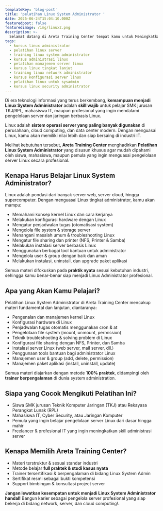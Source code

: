 ```yaml
---
templateKey: 'blog-post'
title: 'pelatihan Linux System Administrator '
date: 2025-06-24T15:04:10.000Z
featuredpost: false
featuredimage: /img/linux2.png
description: >-
  Selamat datang di Areta Training Center tempat kamu untuk Meningkatkan Skill bukan hanya dibidang IT tapi juga Bisnis Digital dengan Metode Full Praktek! Dunia IT terus berkembang, dan keahlian yang kamu miliki hari ini menentukan masa depan kariermu.
tags:
  - kursus linux administrator
  - pelatihan linux server
  - training linux system administrator
  - kursus administrasi linux
  - pelatihan manajemen server linux
  - kursus linux tingkat lanjut
  - training linux network administrator
  - kursus konfigurasi server linux
  - pelatihan linux untuk sysadmin
  - kursus linux security administrator
---
```



Di era teknologi informasi yang terus berkembang, **kemampuan menjadi Linux System Administrator** adalah **skill wajib** untuk pelajar SMK jurusan TKJ/RPL, mahasiswa IT, maupun profesional yang ingin mendalami pengelolaan server dan jaringan berbasis Linux.

Linux adalah **sistem operasi server yang paling banyak digunakan** di perusahaan, cloud computing, dan data center modern. Dengan menguasai Linux, kamu akan memiliki nilai lebih dan siap bersaing di industri IT.

Melihat kebutuhan tersebut, **Areta Training Center** menghadirkan **Pelatihan Linux System Administrator** yang disusun khusus agar mudah dipahami oleh siswa, mahasiswa, maupun pemula yang ingin menguasai pengelolaan server Linux secara profesional.

## Kenapa Harus Belajar Linux System Administrator?
Linux adalah pondasi dari banyak server web, server cloud, hingga supercomputer. Dengan menguasai Linux tingkat administrator, kamu akan mampu:
*  Memahami konsep kernel Linux dan cara kerjanya
*  Melakukan konfigurasi hardware dengan Linux
*  Mengatur penjadwalan tugas (otomatisasi system)
*  Mengelola file system & storage server
*  Menangani masalah umum & troubleshooting Linux
*  Mengatur file sharing dan printer (NFS, Printer & Samba)
*  Melakukan instalasi server berbasis Linux
*  Menggunakan berbagai tool bantuan untuk administrator
*  Mengelola user & group dengan baik dan aman
*  Melakukan instalasi, uninstall, dan upgrade paket aplikasi

Semua materi difokuskan pada **praktik nyata** sesuai kebutuhan industri, sehingga kamu benar-benar siap menjadi Linux Administrator profesional.

## Apa yang Akan Kamu Pelajari?
Pelatihan Linux System Administrator di Areta Training Center mencakup materi fundamental dan lanjutan, diantaranya:

*  Pengenalan dan manajemen kernel Linux
*  Konfigurasi hardware di Linux
*  Penjadwalan tugas otomatis menggunakan cron & at
*  Pengelolaan file system (mount, unmount, permission)
*  Teknik troubleshooting & solving problem di Linux
*  Konfigurasi file sharing dengan NFS, Printer, dan Samba
*  Instalasi server Linux (web server, mail server, dll.)
*  Penggunaan tools bantuan bagi administrator Linux
*  Manajemen user & group (add, delete, permission)
*  Manajemen paket aplikasi (install, uninstall, update)

Semua materi diajarkan dengan metode **100% praktek**, didampingi oleh **trainer berpengalaman** di dunia system administration.

## Siapa yang Cocok Mengikuti Pelatihan Ini?
*  Siswa SMK jurusan Teknik Komputer Jaringan (TKJ) atau Rekayasa Perangkat Lunak (RPL)
*  Mahasiswa IT, Cyber Security, atau Jaringan Komputer
*  Pemula yang ingin belajar pengelolaan server Linux dari dasar hingga mahir
*  Freelancer & profesional IT yang ingin meningkatkan skill administrasi server

## Kenapa Memilih Areta Training Center?
*  Materi terstruktur & sesuai standar industri
*  Metode belajar **full praktek & studi kasus nyata**
* Trainer tersertifikasi & berpengalaman di bidang Linux System Admin
*  Sertifikat resmi sebagai bukti kompetensi
* Support bimbingan & konsultasi project server

**Jangan lewatkan kesempatan untuk menjadi Linux System Administrator handal!**
Bangun karier sebagai pengelola server profesional yang siap bekerja di bidang network, server, dan cloud computing!.


